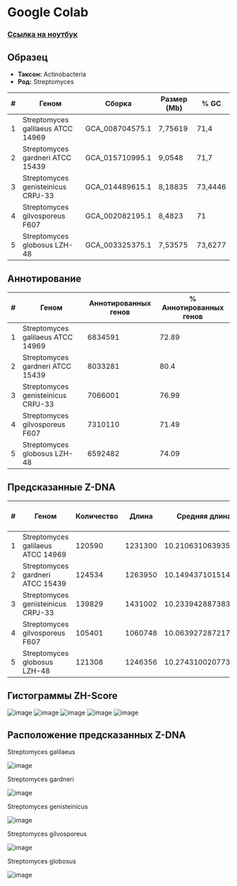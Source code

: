 # Google Colab
### [Ссылка на ноутбук](https://colab.research.google.com/drive/1zORRcB3bqc1hI3YroYqpqKIGkLjPu5JU?usp=sharing)

Образец
---
- **Таксон:** Actinobacteria
- **Род:** Streptomyces
  
| # | Геном                       | Сборка        | Размер (Mb) | % GC |
|---|--------------------------------|-----------------|-------------|------|
| 1 | Streptomyces galilaeus ATCC 14969    | GCA_008704575.1 | 7,75619  | 71,4 |
| 2 | Streptomyces gardneri ATCC 15439    | GCA_015710995.1 | 9,0548  | 71,7 |
| 3 | Streptomyces genisteinicus CRPJ-33   | GCA_014489615.1 | 8,18835  | 73,4446 |
| 4 | Streptomyces gilvosporeus F607        | GCA_002082195.1 | 8,4823  | 71 |
| 5 | Streptomyces globosus LZH-48      | GCA_003325375.1 | 7,53575 | 73,6277 |

Аннотирование
---
| # | Геном                      | Аннотированных генов            | % Аннотированных генов |
|---|-------------------------------|---------------------------------|------------------------|
| 1 | Streptomyces galilaeus ATCC 14969   | 6834591                          | 72.89                   |
| 2 | Streptomyces gardneri ATCC 15439   | 8033281                          | 80.4                   |
| 3 | Streptomyces genisteinicus CRPJ-33  | 7066001                          | 76.99                   |
| 4 | Streptomyces gilvosporeus F607      | 7310110                          | 71.49                   |
| 5 | Streptomyces globosus LZH-48      | 6592482                          | 74.09                   |

Предсказанные Z-DNA
---
| # | Геном                    | Количество | Длина       | Средняя длина | Средний ZH-Score |
|---|-----------------------------|------------|-------------|------------------------------|-------------------------|
| 1 | Streptomyces galilaeus ATCC 14969 | 120590 | 1231300 | 10.210631063935649                      | 4005               |
| 2 | Streptomyces gardneri ATCC 15439 | 124534 | 1263950 | 10.149437101514446                      | 3046               |
| 3 | Streptomyces genisteinicus CRPJ-33 | 139829 | 1431002 | 10.233942887383876                      | 2680               |
| 4 | Streptomyces gilvosporeus F607     | 105401 | 1060748 | 10.063927287217389                      | 2241               |
| 5 | Streptomyces globosus LZH-48   | 121308 | 1246356 | 10.274310020773568                      | 2663               |

Гистограммы ZH-Score
---

![image](images/h1.png)
![image](images/h2.png)
![image](images/h3.png)
![image](images/h4.png)
![image](images/h5.png)

Расположение предсказанных Z-DNA
---
Streptomyces galilaeus

![image](images/Streptomyces_galilaeus.png)

Streptomyces gardneri

![image](images/Streptomyces_gardneri.png)

Streptomyces genisteinicus

![image](images/Streptomyces_genisteinicus.png)

Streptomyces gilvosporeus

![image](images/Streptomyces_gilvosporeus.png)

Streptomyces globosus

![image](images/Streptomyces_globosus.png)